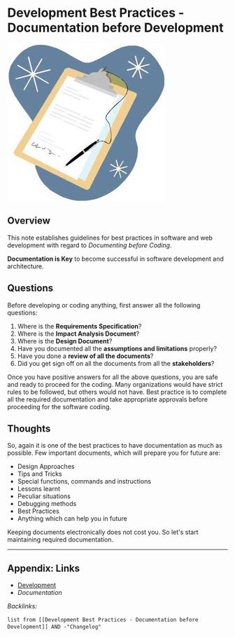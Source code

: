 # Development Best Practices - Documentation before Development

![Pasted image 20220729153813.png](_assets/Pasted%20image%2020220729153813.png)

## Overview

This note establishes guidelines for best practices in software and web development with regard to *Documenting before Coding*.

**Documentation is Key** to become successful in software development and architecture.

## Questions

Before developing or coding anything, first answer all the following questions:

1. Where is the **Requirements Specification**?
1. Where is the **Impact Analysis Document**?
1. Where is the **Design Document**?
1. Have you documented all the **assumptions and limitations** properly?
1. Have you done a **review of all the documents**?
1. Did you get sign off on all the documents from all the **stakeholders**?

Once you have positive answers for all the above questions, you are safe and ready to proceed for the coding. Many organizations would have strict rules to be followed, but others would not have. Best practice is to complete all the required documentation and take appropriate approvals before proceeding for the software coding.

## Thoughts

So, again it is one of the best practices to have documentation as much as possible. Few important documents, which will prepare you for future are:

* Design Approaches
* Tips and Tricks
* Special functions, commands and instructions
* Lessons learnt
* Peculiar situations
* Debugging methods
* Best Practices
* Anything which can help you in future

Keeping documents electronically does not cost you. So let's start maintaining required documentation.

---

## Appendix: Links

* [Development](../2-Areas/MOCs/Development.md)
* *Documentation*

*Backlinks:*

````dataview
list from [[Development Best Practices - Documentation before Development]] AND -"Changelog"
````
